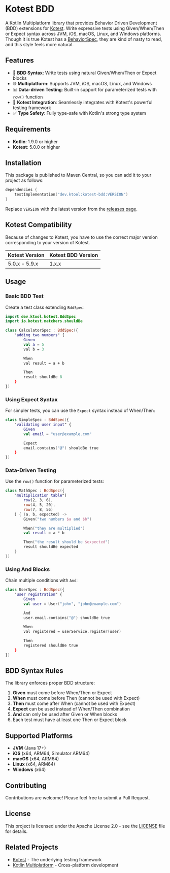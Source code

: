 # Kotest BDD

A Kotlin Multiplatform library that provides Behavior Driven Development (BDD) extensions
for [Kotest](https://kotest.io/). Write expressive tests using Given/When/Then or Expect syntax across JVM, iOS, macOS,
Linux, and Windows platforms. Though it is true Kotest has
a [BehaviorSpec](https://kotest.io/docs/framework/testing-styles.html#behavior-spec), they are kind of nasty to read,
and this style feels more natural.

## Features

- 🎯 **BDD Syntax**: Write tests using natural Given/When/Then or Expect blocks
- 🌐 **Multiplatform**: Supports JVM, iOS, macOS, Linux, and Windows
- 📊 **Data-driven Testing**: Built-in support for parameterized tests with `row()` function
- 🔧 **Kotest Integration**: Seamlessly integrates with Kotest's powerful testing framework
- ✅ **Type Safety**: Fully type-safe with Kotlin's strong type system

## Requirements

- **Kotlin**: 1.9.0 or higher
- **Kotest**: 5.0.0 or higher

## Installation

This package is published to Maven Central, so you can add it to your project as follows:

```kotlin
dependencies {
    testImplementation("dev.ktool:kotest-bdd:VERSION")
}
```

Replace `VERSION` with the latest version from the [releases page](https://github.com/kotlin-run/kotest-bdd/releases).

## Kotest Compatibility

Because of changes to Kotest, you have to use the correct major version corresponding to your version of Kotest.

| Kotest Version | Kotest BDD Version |
|----------------|--------------------|
| 5.0.x - 5.9.x  | 1.x.x              |

## Usage

### Basic BDD Test

Create a test class extending `BddSpec`:

```kotlin
import dev.ktool.kotest.BddSpec
import io.kotest.matchers.shouldBe

class CalculatorSpec : BddSpec({
    "adding two numbers" {
        Given
        val a = 5
        val b = 3

        When
        val result = a + b

        Then
        result shouldBe 8
    }
})
```

### Using Expect Syntax

For simpler tests, you can use the `Expect` syntax instead of When/Then:

```kotlin
class SimpleSpec : BddSpec({
    "validating user input" {
        Given
        val email = "user@example.com"

        Expect
        email.contains("@") shouldBe true
    }
})
```

### Data-Driven Testing

Use the `row()` function for parameterized tests:

```kotlin
class MathSpec : BddSpec({
    "multiplication table"(
        row(2, 3, 6),
        row(4, 5, 20),
        row(7, 8, 56)
    ) { (a, b, expected) ->
        Given("two numbers $a and $b")

        When("they are multiplied")
        val result = a * b

        Then("the result should be $expected")
        result shouldBe expected
    }
})
```

### Using And Blocks

Chain multiple conditions with `And`:

```kotlin
class UserSpec : BddSpec({
    "user registration" {
        Given
        val user = User("john", "john@example.com")

        And
        user.email.contains("@") shouldBe true

        When
        val registered = userService.register(user)

        Then
        registered shouldBe true
    }
})
```

## BDD Syntax Rules

The library enforces proper BDD structure:

1. **Given** must come before When/Then or Expect
2. **When** must come before Then (cannot be used with Expect)
3. **Then** must come after When (cannot be used with Expect)
4. **Expect** can be used instead of When/Then combination
5. **And** can only be used after Given or When blocks
6. Each test must have at least one Then or Expect block

## Supported Platforms

- **JVM** (Java 17+)
- **iOS** (x64, ARM64, Simulator ARM64)
- **macOS** (x64, ARM64)
- **Linux** (x64, ARM64)
- **Windows** (x64)

## Contributing

Contributions are welcome! Please feel free to submit a Pull Request.

## License

This project is licensed under the Apache License 2.0 - see the [LICENSE](LICENSE) file for details.

## Related Projects

- [Kotest](https://kotest.io/) - The underlying testing framework
- [Kotlin Multiplatform](https://kotlinlang.org/docs/multiplatform.html) - Cross-platform development